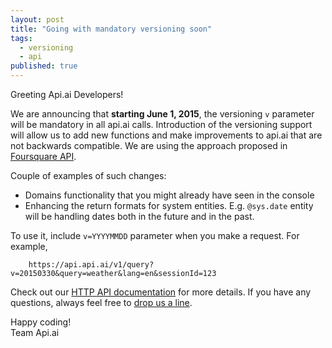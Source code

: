 ```yaml
---
layout: post
title: "Going with mandatory versioning soon"
tags: 
  - versioning
  - api
published: true
---
```


Greeting Api.ai Developers!

We are announcing that **starting June 1, 2015**, the versioning ```v``` parameter will be mandatory in all api.ai calls. 
Introduction of the versioning support will allow us to add new functions and make improvements to api.ai that are not backwards compatible. We are using the approach proposed in [Foursquare API](https://developer.foursquare.com/overview/versioning).

Couple of examples of such changes:
  * Domains functionality that you might already have seen in the console
  * Enhancing the return formats for system entities. E.g. ```@sys.date``` entity will be handling dates both in the future and in the past.

To use it, include ```v=YYYYMMDD``` parameter when you make a request. For example, 
```
	https://api.api.ai/v1/query?v=20150330&query=weather&lang=en&sessionId=123
```


Check out our [HTTP API documentation](http://api.ai/docs/reference/#versioning) for more details.
If you have any questions, always feel free to <a href='&#109;&#97;il&#116;&#111;&#58;&#115;u&#37;7&#48;p%6Frt&#64;a%7&#48;&#105;&#46;%61i'>drop us a line</a>.


Happy coding!<br/>
Team Api.ai
